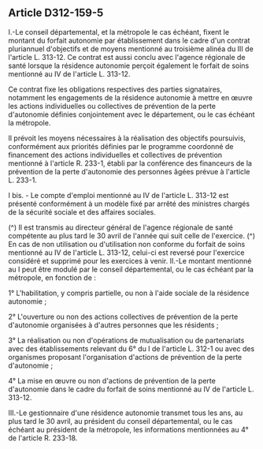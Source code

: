 ## Article D312-159-5

I.-Le conseil départemental, et la métropole le cas échéant, fixent le montant du forfait autonomie par
établissement dans le cadre d'un contrat pluriannuel d'objectifs et de moyens mentionné au troisième alinéa
du III de l'article L. 313-12. Ce contrat est aussi conclu avec l'agence régionale de santé lorsque la résidence
autonomie perçoit également le forfait de soins mentionné au IV de l'article L. 313-12.

Ce contrat fixe les obligations respectives des parties signataires, notamment les engagements de la résidence
autonomie à mettre en œuvre les actions individuelles ou collectives de prévention de la perte d'autonomie
définies conjointement avec le département, ou le cas échéant la métropole.

Il prévoit les moyens nécessaires à la réalisation des objectifs poursuivis, conformément aux priorités
définies par le programme coordonné de financement des actions individuelles et collectives de prévention
mentionné à l'article R. 233-1, établi par la conférence des financeurs de la prévention de la perte
d'autonomie des personnes âgées prévue à l'article L. 233-1.

I bis. - Le compte d'emploi mentionné au IV de l'article L. 313-12 est présenté conformément à un modèle
fixé par arrêté des ministres chargés de la sécurité sociale et des affaires sociales.

(^)
Il est transmis au directeur général de l'agence régionale de santé compétente au plus tard le 30 avril de
l'année qui suit celle de l'exercice.
(^)
En cas de non utilisation ou d'utilisation non conforme du forfait de soins mentionné au IV de l'article L.
313-12, celui-ci est reversé pour l'exercice considéré et supprimé pour les exercices à venir.
II.-Le montant mentionné au I peut être modulé par le conseil départemental, ou le cas échéant par la
métropole, en fonction de :


1° L'habilitation, y compris partielle, ou non à l'aide sociale de la résidence autonomie ;

2° L'ouverture ou non des actions collectives de prévention de la perte d'autonomie organisées à d'autres
personnes que les résidents ;

3° La réalisation ou non d'opérations de mutualisation ou de partenariats avec des établissements relevant
du 6° du I de l'article L. 312-1 ou avec des organismes proposant l'organisation d'actions de prévention de la
perte d'autonomie ;

4° La mise en œuvre ou non d'actions de prévention de la perte d'autonomie dans le cadre du forfait de soins
mentionné au IV de l'article L. 313-12.

III.-Le gestionnaire d'une résidence autonomie transmet tous les ans, au plus tard le 30 avril, au président du
conseil départemental, ou le cas échéant au président de la métropole, les informations mentionnées au 4° de
l'article R. 233-18.

